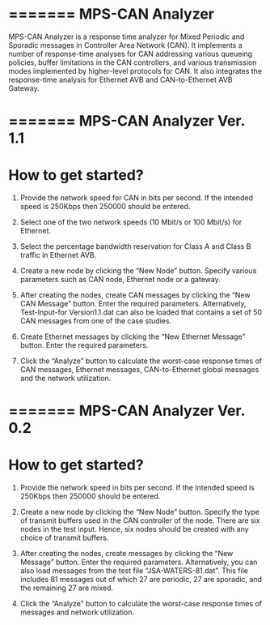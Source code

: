 =======
MPS-CAN Analyzer
=======
MPS-CAN Analyzer is a response time analyzer for Mixed Periodic and Sporadic messages in Controller Area Network (CAN). 
It implements a number of response-time analyses for CAN addressing various queueing policies, buffer limitations in the CAN controllers, and various transmission modes implemented by higher-level protocols for CAN. It also integrates the response-time analysis for Ethernet AVB and CAN-to-Ethernet AVB Gateway.

=======
MPS-CAN Analyzer Ver. 1.1
=======
How to get started?
=======
1.	Provide the network speed for CAN in bits per second. If the intended speed is 250Kbps then 250000 should be entered.

2.	Select one of the two network speeds (10 Mbit/s or 100 Mbit/s) for Ethernet.

3.	Select the percentage bandwidth reservation for Class A and Class B traffic in Ethernet AVB.

4.	Create a new node by clicking the “New Node” button. Specify various parameters such as CAN node, Ethernet node or a gateway.

5.	After creating the nodes, create CAN messages by clicking the “New CAN Message” button. Enter the required parameters. Alternatively, Test-Input-for Version1.1.dat can also be loaded that contains a set of 50 CAN messages from one of the case studies.

6.	Create Ethernet messages by clicking the “New Ethernet Message” button. Enter the required parameters. 

7.	Click the “Analyze” button to calculate the worst-case response times of CAN messages, Ethernet messages, CAN-to-Ethernet global messages and the network utilization.

=======
MPS-CAN Analyzer Ver. 0.2
=======
How to get started?
=======

1.	Provide the network speed in bits per second. If the intended speed is 250Kbps then 250000 should be entered.

2.	Create a new node by clicking the “New Node” button. Specify the type of transmit buffers used in the CAN controller of the node. There are six nodes in the test input. Hence, six nodes should be created with any choice of transmit buffers.

3.	After creating the nodes, create messages by clicking the “New Message” button. Enter the required parameters. Alternatively, you can also load messages from the test file “JSA-WATERS-81.dat”. This file includes 81 messages out of which 27 are periodic, 27 are sporadic, and the remaining 27 are mixed.

4.	Click the “Analyze” button to calculate the worst-case response times of messages and network utilization.

